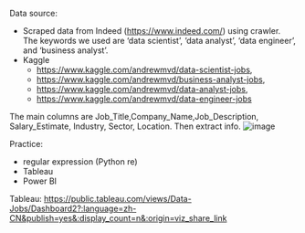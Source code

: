 Data source:

* Scraped data from Indeed (https://www.indeed.com/) using crawler. 
The keywords we used are ‘data scientist’, ‘data analyst’, ‘data engineer’, and ‘business analyst’.
* Kaggle 
  * https://www.kaggle.com/andrewmvd/data-scientist-jobs, 
  * https://www.kaggle.com/andrewmvd/business-analyst-jobs, 
  * https://www.kaggle.com/andrewmvd/data-analyst-jobs, 
  * https://www.kaggle.com/andrewmvd/data-engineer-jobs

The main columns are Job_Title,Company_Name,Job_Description, Salary_Estimate, Industry, Sector, Location.
Then extract info. 
![image](https://user-images.githubusercontent.com/19633661/155820922-09327e1e-db90-4578-9876-43b4124aef3a.png)


Practice: 
* regular expression (Python re)
* Tableau
* Power BI

Tableau: https://public.tableau.com/views/Data-Jobs/Dashboard2?:language=zh-CN&publish=yes&:display_count=n&:origin=viz_share_link
